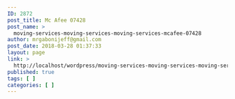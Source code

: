 ```yaml
---
ID: 2872
post_title: Mc Afee 07428
post_name: >
  moving-services-moving-services-moving-services-mcafee-07428
author: mrgabonijeff@gmail.com
post_date: 2018-03-28 01:37:33
layout: page
link: >
  http://localhost/wordpress/moving-services-moving-services-moving-services-mcafee-07428/
published: true
tags: [ ]
categories: [ ]
---
```

